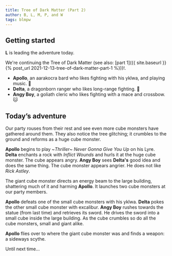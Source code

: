 ```yaml
---
title: Tree of Dark Matter (Part 2)
author: B, L, M, P, and W
tags: blmpw
---
```


## Getting started

**L** is leading the adventure today.

We're continuing the Tree of Dark Matter (see also: [part 1]({{ site.baseurl }}{% post_url 2021-12-13-tree-of-dark-matter-part-1 %}))!.

- **Apollo**, an aarakocra bard who likes fighting with his yklwa, and playing music. 🐨
- **Delta**, a dragonborn ranger who likes long-range fighting. 🐶
- **Angy Boy**, a goliath cleric who likes fighting with a mace and crossbow. 🐱

## Today’s adventure

Our party rouses from their rest and see even more cube monsters have gathered around them. They also notice the tree glitching; it crumbles to the ground and reforms as a huge cube monster.

**Apollo** begins to play ~_Thriller_~ _Never Gonna Give You Up_ on his Lyre. **Delta** enchants a rock with _Inflict Wounds_ and hurls it at the huge cube monster. The cube appears angry. **Angy Boy** sees **Delta's** good idea and does the same thing. The cube monster appears angrier. He does not like _Rick Astley_.

The giant cube monster directs an energy beam to the large building, shattering much of it and harming **Apollo**. It launches two cube monsters at our party members.

**Apollo** defeats one of the small cube monsters with his yklwa. **Delta** pokes the other small cube monster with excalibur. **Angy Boy** rushes towards the statue (from last time) and retrieves its sword. He drives the sword into a small cube inside the large building. As the cube crumbles so do all the cube monsters, small and giant alike.

**Apollo** flies over to where the giant cube monster was and finds a weapon: a sideways scythe.

Until next time...